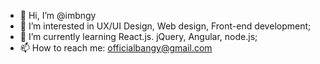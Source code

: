 - 👋 Hi, I’m @imbngy
- 👀 I’m interested in UX/UI Design, Web design, Front-end development;
- 🌱 I’m currently learning React.js. jQuery, Angular, node.js;
- 📫 How to reach me: officialbangy@gmail.com 

<!---
imbngy/imbngy is a ✨ special ✨ repository because its `README.md` (this file) appears on your GitHub profile.
You can click the Preview link to take a look at your changes.
--->
